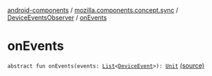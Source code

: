 [android-components](../../index.md) / [mozilla.components.concept.sync](../index.md) / [DeviceEventsObserver](index.md) / [onEvents](./on-events.md)

# onEvents

`abstract fun onEvents(events: `[`List`](https://kotlinlang.org/api/latest/jvm/stdlib/kotlin.collections/-list/index.html)`<`[`DeviceEvent`](../-device-event/index.md)`>): `[`Unit`](https://kotlinlang.org/api/latest/jvm/stdlib/kotlin/-unit/index.html) [(source)](https://github.com/mozilla-mobile/android-components/blob/master/components/concept/sync/src/main/java/mozilla/components/concept/sync/DeviceEvents.kt#L11)